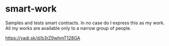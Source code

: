 # smart-work

Samples and tests smart contracts. In no case do I express this as my work. All my works are available only to a narrow group of people.

https://yadi.sk/d/b3rZ9whmT128GA

